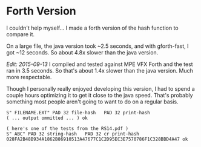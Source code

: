 Forth Version
=============

I couldn't help myself... I made a forth version
of the hash function to compare it.

On a large file, the java version took ~2.5 seconds,
and with gforth-fast, I got ~12 seconds. So about 4.8x 
slower than the java version.

_Edit: 2015-09-13_ I compiled and tested against MPE VFX Forth
and the test ran in 3.5 seconds. So that's about 1.4x
slower than the java version.  Much more respectable.

Though I personally really enjoyed
developing this version, I had to spend a couple hours
optimizing it to get it close to the java speed.  That's
probably something most people aren't going to want
to do on a regular basis.

```
S" FILENAME.EXT" PAD 32 file-hash   PAD 32 print-hash
( ... output ommitted ... ) ok

( here's one of the tests from the RS14.pdf )
S" ABC" PAD 32 string-hash   PAD 32 cr print-hash
028FA2B48B934A1862B86910513A47677C1C2D95EC3E7570786F1C328BBD4A47 ok
```

